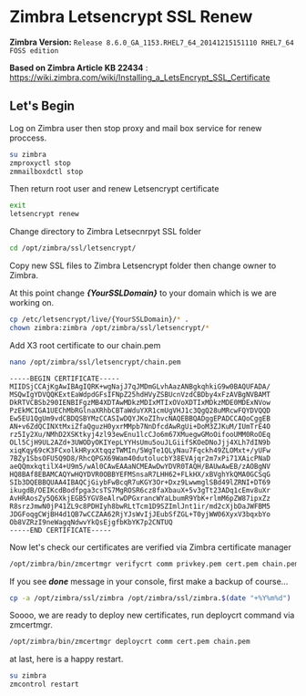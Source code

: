 # Zimbra Letsencrypt SSL Renew

**Zimbra Version:** ``` Release 8.6.0_GA_1153.RHEL7_64_20141215151110 RHEL7_64 FOSS edition ```

**Based on Zimbra Article  KB 22434** : https://wiki.zimbra.com/wiki/Installing_a_LetsEncrypt_SSL_Certificate

## Let's Begin
Log on Zimbra user then stop proxy and mail box service for renew proccess.
```sh
su zimbra
zmproxyctl stop
zmmailboxdctl stop
```
Then return root user and renew Letsencrypt certificate
```sh
exit
letsencrypt renew
```
Change directory to Zimbra Letsecnrpyt SSL folder
```sh
cd /opt/zimbra/ssl/letsencrypt/
```
Copy new SSL files to Zimbra Letsencrypt folder then change owner to Zimbra.

At this point change ***{YourSSLDomain}*** to your domain which is we are working on.
```sh
cp /etc/letsencrypt/live/{YourSSLDomain}/* .
chown zimbra:zimbra /opt/zimbra/ssl/letsencrypt/*
```
Add X3 root certificate to our chain.pem 
```sh
nano /opt/zimbra/ssl/letsencrypt/chain.pem
```
```
-----BEGIN CERTIFICATE-----
MIIDSjCCAjKgAwIBAgIQRK+wgNajJ7qJMDmGLvhAazANBgkqhkiG9w0BAQUFADA/
MSQwIgYDVQQKExtEaWdpdGFsIFNpZ25hdHVyZSBUcnVzdCBDby4xFzAVBgNVBAMT
DkRTVCBSb290IENBIFgzMB4XDTAwMDkzMDIxMTIxOVoXDTIxMDkzMDE0MDExNVow
PzEkMCIGA1UEChMbRGlnaXRhbCBTaWduYXR1cmUgVHJ1c3QgQ28uMRcwFQYDVQQD
Ew5EU1QgUm9vdCBDQSBYMzCCASIwDQYJKoZIhvcNAQEBBQADggEPADCCAQoCggEB
AN+v6ZdQCINXtMxiZfaQguzH0yxrMMpb7NnDfcdAwRgUi+DoM3ZJKuM/IUmTrE4O
rz5Iy2Xu/NMhD2XSKtkyj4zl93ewEnu1lcCJo6m67XMuegwGMoOifooUMM0RoOEq
OLl5CjH9UL2AZd+3UWODyOKIYepLYYHsUmu5ouJLGiifSKOeDNoJjj4XLh7dIN9b
xiqKqy69cK3FCxolkHRyxXtqqzTWMIn/5WgTe1QLyNau7Fqckh49ZLOMxt+/yUFw
7BZy1SbsOFU5Q9D8/RhcQPGX69Wam40dutolucbY38EVAjqr2m7xPi71XAicPNaD
aeQQmxkqtilX4+U9m5/wAl0CAwEAAaNCMEAwDwYDVR0TAQH/BAUwAwEB/zAOBgNV
HQ8BAf8EBAMCAQYwHQYDVR0OBBYEFMSnsaR7LHH62+FLkHX/xBVghYkQMA0GCSqG
SIb3DQEBBQUAA4IBAQCjGiybFwBcqR7uKGY3Or+Dxz9LwwmglSBd49lZRNI+DT69
ikugdB/OEIKcdBodfpga3csTS7MgROSR6cz8faXbauX+5v3gTt23ADq1cEmv8uXr
AvHRAosZy5Q6XkjEGB5YGV8eAlrwDPGxrancWYaLbumR9YbK+rlmM6pZW87ipxZz
R8srzJmwN0jP41ZL9c8PDHIyh8bwRLtTcm1D9SZImlJnt1ir/md2cXjbDaJWFBM5
JDGFoqgCWjBH4d1QB7wCCZAA62RjYJsWvIjJEubSfZGL+T0yjWW06XyxV3bqxbYo
Ob8VZRzI9neWagqNdwvYkQsEjgfbKbYK7p2CNTUQ
-----END CERTIFICATE-----
```
Now let's check our certificates are verified via Zimbra certificate manager
```sh
/opt/zimbra/bin/zmcertmgr verifycrt comm privkey.pem cert.pem chain.pem 
```
If you see ***done*** message in your console, first make a backup of course...
```sh
cp -a /opt/zimbra/ssl/zimbra /opt/zimbra/ssl/zimbra.$(date "+%Y%m%d")
```
Soooo, we are ready to deploy new certificates, run deploycrt command via zmcertmgr.
```sh
/opt/zimbra/bin/zmcertmgr deploycrt comm cert.pem chain.pem 
```
at last, here is a happy restart.
```sh
su zimbra
zmcontrol restart
```
